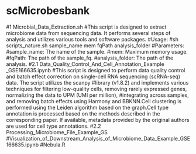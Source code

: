 # scMicrobesbank
#1 Microbial_Data_Extraction.sh
#This script is designed to extract microbiome data from sequencing data. It performs several steps of analysis and utilizes various tools and software packages. 
#Usage:
#sh scripts_nature.sh sample_name mem fqPath analysis_folder
#Parameters:
#sample_name: The name of the sample.
#mem: Maximum memory usage.
#fqPath: The path of the sample_fq.
#analysis_folder: The path of the analysis.
#2.1 Data_Quality_Control_And_Cell_Annotation_Example _GSE166635.ipynb
#This script is designed to perform data quality control and batch effect correction on single-cell RNA sequencing (scRNA-seq) data. The script utilizes the scanpy #library (v1.8.2) and implements various techniques for filtering low-quality cells, removing rarely expressed genes, normalizing the data to UPM (UMI per million), #integrating across samples, and removing batch effects using Harmony and BBKNN.Cell clustering is performed using the Leiden algorithm based on the graph.Cell type annotation is processed based on the methods described in the corresponding paper. If available, metadata provided by the original authors are used for cell type annotations.
#2.2 Processing_Microbiome_File_Example_GS
#Visualization_of_Downstream_Analysis_of_Microbiome_Data_Example_GSE166635.ipynb
#Nebula.R
